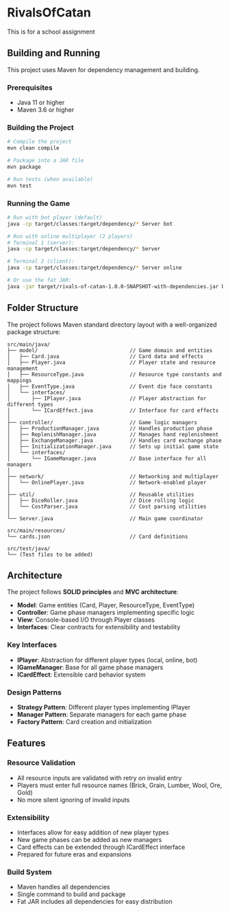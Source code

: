 # RivalsOfCatan
This is for a school assignment

## Building and Running

This project uses Maven for dependency management and building.

### Prerequisites
- Java 11 or higher
- Maven 3.6 or higher

### Building the Project
```bash
# Compile the project
mvn clean compile

# Package into a JAR file
mvn package

# Run tests (when available)
mvn test
```

### Running the Game
```bash
# Run with bot player (default)
java -cp target/classes:target/dependency/* Server bot

# Run with online multiplayer (2 players)
# Terminal 1 (server):
java -cp target/classes:target/dependency/* Server

# Terminal 2 (client):
java -cp target/classes:target/dependency/* Server online

# Or use the fat JAR:
java -jar target/rivals-of-catan-1.0.0-SNAPSHOT-with-dependencies.jar bot
```

## Folder Structure

The project follows Maven standard directory layout with a well-organized package structure:

```
src/main/java/
├── model/                              // Game domain and entities
│   ├── Card.java                       // Card data and effects
│   ├── Player.java                     // Player state and resource management
│   ├── ResourceType.java               // Resource type constants and mappings
│   ├── EventType.java                  // Event die face constants
│   └── interfaces/
│       ├── IPlayer.java                // Player abstraction for different types
│       └── ICardEffect.java            // Interface for card effects
│
├── controller/                         // Game logic managers
│   ├── ProductionManager.java          // Handles production phase
│   ├── ReplenishManager.java           // Manages hand replenishment
│   ├── ExchangeManager.java            // Handles card exchange phase
│   ├── InitializationManager.java      // Sets up initial game state
│   └── interfaces/
│       └── IGameManager.java           // Base interface for all managers
│
├── network/                            // Networking and multiplayer
│   └── OnlinePlayer.java               // Network-enabled player
│
├── util/                               // Reusable utilities
│   ├── DiceRoller.java                 // Dice rolling logic
│   └── CostParser.java                 // Cost parsing utilities
│
└── Server.java                         // Main game coordinator

src/main/resources/
└── cards.json                          // Card definitions

src/test/java/
└── (Test files to be added)
```

## Architecture

The project follows **SOLID principles** and **MVC architecture**:

- **Model**: Game entities (Card, Player, ResourceType, EventType)
- **Controller**: Game phase managers implementing specific logic
- **View**: Console-based I/O through Player classes
- **Interfaces**: Clear contracts for extensibility and testability

### Key Interfaces

- **IPlayer**: Abstraction for different player types (local, online, bot)
- **IGameManager**: Base for all game phase managers
- **ICardEffect**: Extensible card behavior system

### Design Patterns

- **Strategy Pattern**: Different player types implementing IPlayer
- **Manager Pattern**: Separate managers for each game phase
- **Factory Pattern**: Card creation and initialization

## Features

### Resource Validation
- All resource inputs are validated with retry on invalid entry
- Players must enter full resource names (Brick, Grain, Lumber, Wool, Ore, Gold)
- No more silent ignoring of invalid inputs

### Extensibility
- Interfaces allow for easy addition of new player types
- New game phases can be added as new managers
- Card effects can be extended through ICardEffect interface
- Prepared for future eras and expansions

### Build System
- Maven handles all dependencies
- Single command to build and package
- Fat JAR includes all dependencies for easy distribution